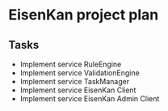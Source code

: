 # EisenKan project plan
## Tasks
- Implement service RuleEngine
- Implement service ValidationEngine
- Implement service TaskManager
- Implement service EisenKan Client
- Implement service EisenKan Admin Client